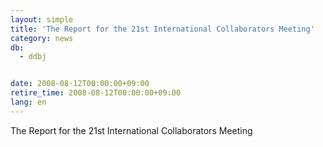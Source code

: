 ```yaml
---
layout: simple
title: 'The Report for the 21st International Collaborators Meeting'
category: news
db:
  - ddbj


date: 2008-08-12T00:00:00+09:00
retire_time: 2008-08-12T00:00:00+09:00
lang: en
---
```


The Report for the 21st International Collaborators Meeting
